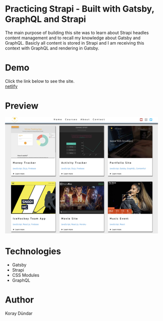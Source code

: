 # Practicing Strapi - Built with Gatsby, GraphQL and Strapi

The main purpose of building this site was to learn about Strapi headles content management and to recall my knowledge about Gatsby and GraphQL. Basicly all content is stored in Strapi and I am receiving this context with GraphQL and rendering in Gatsby.

# Demo
Click the link below to see the site. <br/>
[netlify](https://brave-turing-ccba0d.netlify.com/)
 
# Preview
![Stapi Project - Preview](./src/images/preview.png)

# Technologies
  * Gatsby
  * Strapi
  * CSS Modules
  * GraphQL

# Author

Koray Dündar
